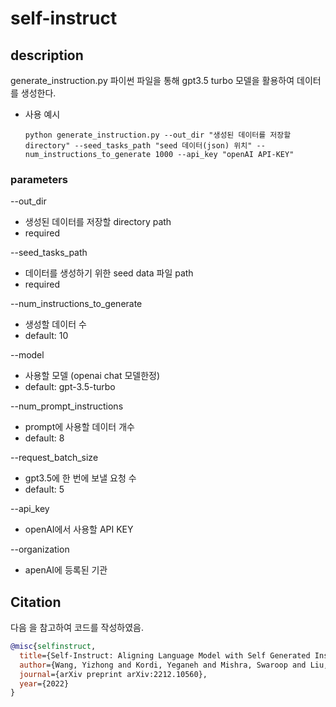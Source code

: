 # self-instruct

## description
generate_instruction.py 파이썬 파일을 통해 gpt3.5 turbo 모델을 활용하여 데이터를 생성한다. 

* 사용 예시
  ```shell
  python generate_instruction.py --out_dir "생성된 데이터를 저장할 directory" --seed_tasks_path "seed 데이터(json) 위치" --num_instructions_to_generate 1000 --api_key "openAI API-KEY"
  ```

### parameters
--out_dir
* 생성된 데이터를 저장할 directory path
* required

--seed_tasks_path
* 데이터를 생성하기 위한 seed data 파일 path
* required

--num_instructions_to_generate
* 생성할 데이터 수
* default: 10

--model
* 사용할 모델 (openai chat 모델한정)
* default: gpt-3.5-turbo

--num_prompt_instructions
* prompt에 사용할 데이터 개수
* default: 8

--request_batch_size
* gpt3.5에 한 번에 보낼 요청 수
* default: 5

--api_key
* openAI에서 사용할 API KEY

--organization
* apenAI에 등록된 기관

## Citation
다음 을 참고하여 코드를 작성하였음.
```bibtex
@misc{selfinstruct,
  title={Self-Instruct: Aligning Language Model with Self Generated Instructions},
  author={Wang, Yizhong and Kordi, Yeganeh and Mishra, Swaroop and Liu, Alisa and Smith, Noah A. and Khashabi, Daniel and Hajishirzi, Hannaneh},
  journal={arXiv preprint arXiv:2212.10560},
  year={2022}
}
```